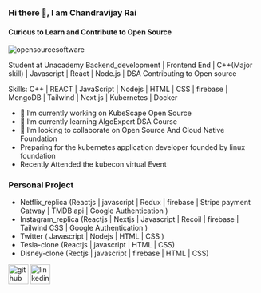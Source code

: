 ### Hi there 👋, I am Chandravijay Rai
#### Curious to Learn and Contribute to Open Source

![opensourcesoftware](https://user-images.githubusercontent.com/82499697/193819768-1e5c9e8b-abe4-442d-951f-34a8f519f137.jpg)


Student at Unacademy 
Backend_development | Frontend End | C++(Major skill) | Javascript | React | Node.js | DSA
Contributing to Open source

Skills: C++ | REACT | JavaScript | Nodejs | HTML | CSS | firebase | MongoDB | Tailwind | Next.js | Kubernetes | Docker

- 🔭 I’m currently working on KubeScape Open Source  
- 🌱 I’m currently learning AlgoExpert DSA  Course 
- 👯 I’m looking to collaborate on Open Source And Cloud Native Foundation   
-  Preparing for the kubernetes application developer founded by linux foundation
-  Recently Attended the kubecon virtual Event
### Personal Project
 - Netflix_replica (Reactjs | javascript | Redux | firebase | Stripe payment Gatway | TMDB api | Google Authentication )
 - Instagram_replica (Reactjs | Nextjs | Javascript | Recoil | firebase | Tailwind CSS | Google Authentication )
 - Twitter ( Javascript | Nodejs | HTML | CSS )
 - Tesla-clone (Reactjs | javascript | HTML | CSS)
 - Disney-clone (Rectjs | javascript | firebase | HTML | CSS)


[<img src='https://cdn.jsdelivr.net/npm/simple-icons@3.0.1/icons/github.svg' alt='github' height='40'>](https://github.com/https://github.com/Cvr421)  [<img src='https://cdn.jsdelivr.net/npm/simple-icons@3.0.1/icons/linkedin.svg' alt='linkedin' height='40'>](https://www.linkedin.com/in/cvrai/)  







